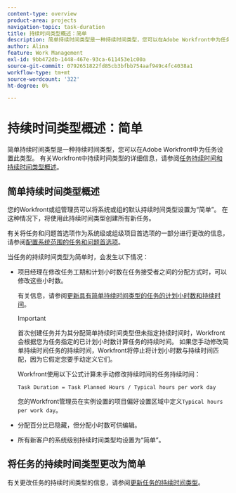 ```yaml
---
content-type: overview
product-area: projects
navigation-topic: task-duration
title: 持续时间类型概述：简单
description: 简单持续时间类型是一种持续时间类型，您可以在Adobe Workfront中为任务设置此类型。
author: Alina
feature: Work Management
exl-id: 9bb472db-1448-467e-93ca-611453e1c00a
source-git-commit: 0792651822fd85cb3bfbb754aaf949c4fc4038a1
workflow-type: tm+mt
source-wordcount: '322'
ht-degree: 0%

---
```


# 持续时间类型概述：简单

<!-- Audited: 5/2025 -->

简单持续时间类型是一种持续时间类型，您可以在Adobe Workfront中为任务设置此类型。 有关Workfront中持续时间类型的详细信息，请参阅[任务持续时间和持续时间类型概述](../../../manage-work/tasks/taskdurtn/task-duration-and-duration-type.md)。

## 简单持续时间类型概述

您的Workfront或组管理员可以将系统或组的默认持续时间类型设置为“简单”。 在这种情况下，将使用此持续时间类型创建所有新任务。

有关将任务和问题首选项作为系统级或组级项目首选项的一部分进行更改的信息，请参阅[配置系统范围的任务和问题首选项](../../../administration-and-setup/set-up-workfront/configure-system-defaults/set-task-issue-preferences.md)。

当任务的持续时间类型为简单时，会发生以下情况：

* 项目经理在修改任务工期和计划小时数在任务接受者之间的分配方式时，可以修改这些小时数。

  有关信息，请参阅[更新具有简单持续时间类型的任务的计划小时数和持续时间](../../../manage-work/tasks/taskdurtn/update-planned-hours-duration-for-simple-duration-task.md)。

  >[!IMPORTANT]
  >
  >首次创建任务并为其分配简单持续时间类型但未指定持续时间时，Workfront会根据您为任务指定的已计划小时数计算任务的持续时间。 如果您手动修改简单持续时间任务的持续时间，Workfront将停止将计划小时数与持续时间匹配，因为它假定您要手动定义它们。
  >
  >Workfront使用以下公式计算未手动修改持续时间的任务持续时间：
  >
  > `Task Duration = Task Planned Hours / Typical hours per work day`
  >
  >您的Workfront管理员在实例设置的项目偏好设置区域中定义`Typical hours per work day`。

* 分配百分比已隐藏，但分配小时数可供编辑。
* 所有新客户的系统级别持续时间类型均设置为“简单”。

## 将任务的持续时间类型更改为简单

有关更改任务的持续时间类型的信息，请参阅[更新任务的持续时间类型](../../../manage-work/tasks/taskdurtn/update-duration-type-of-task.md)。

<!--
<p data-mc-conditions="QuicksilverOrClassic.Draft mode">(NOTE: replaced with new article linked above)</p>
-->

<!--
<ol data-mc-conditions="QuicksilverOrClassic.Draft mode">
<li value="1">Go to a task for which you want to change the Duration Type.</li>
<li value="2"> <p data-mc-conditions="QuicksilverOrClassic.Quicksilver">Click <strong>Task Details</strong> in the left panel, then in the Overview area double click <strong>Duration Type</strong>. </p> </li>
<li value="3"> <p>Select <strong>Simple</strong> from the drop-down menu.</p> </li>
<li value="4">Click <strong>Save</strong> <strong>Changes</strong><strong>.</strong></li>
</ol>
-->
